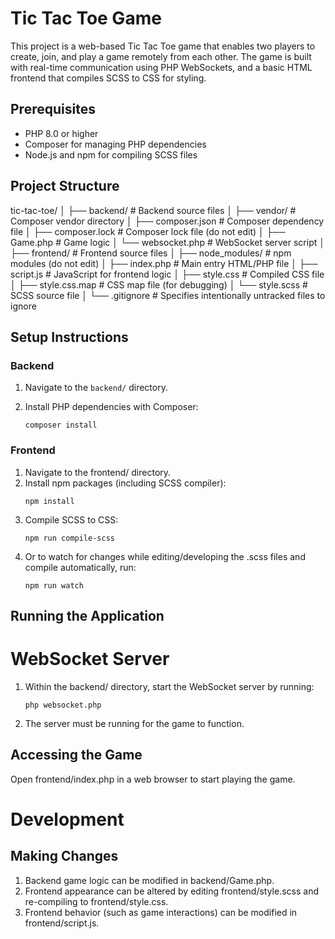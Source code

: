 # Tic Tac Toe Game

This project is a web-based Tic Tac Toe game that enables two players to create, join, and play a game remotely from each other. The game is built with real-time communication using PHP WebSockets, and a basic HTML frontend that compiles SCSS to CSS for styling.

## Prerequisites

- PHP 8.0 or higher
- Composer for managing PHP dependencies
- Node.js and npm for compiling SCSS files


## Project Structure

tic-tac-toe/
│
├── backend/ # Backend source files
│ ├── vendor/ # Composer vendor directory
│ ├── composer.json # Composer dependency file
│ ├── composer.lock # Composer lock file (do not edit)
│ ├── Game.php # Game logic
│ └── websocket.php # WebSocket server script
│
├── frontend/ # Frontend source files
│ ├── node_modules/ # npm modules (do not edit)
│ ├── index.php # Main entry HTML/PHP file
│ ├── script.js # JavaScript for frontend logic
│ ├── style.css # Compiled CSS file
│ ├── style.css.map # CSS map file (for debugging)
│ └── style.scss # SCSS source file
│
└── .gitignore # Specifies intentionally untracked files to ignore


## Setup Instructions

### Backend

1. Navigate to the `backend/` directory.
2. Install PHP dependencies with Composer:

   ```
   composer install

### Frontend

1. Navigate to the frontend/ directory.
2. Install npm packages (including SCSS compiler):
   ```
   npm install
3. Compile SCSS to CSS:
    ````
    npm run compile-scss
4. Or to watch for changes while editing/developing the .scss files and compile automatically, run:
    ````
    npm run watch

## Running the Application

# WebSocket Server
1. Within the backend/ directory, start the WebSocket server by running:
    ````
    php websocket.php
2. The server must be running for the game to function.

## Accessing the Game
Open frontend/index.php in a web browser to start playing the game.

# Development
## Making Changes
1. Backend game logic can be modified in backend/Game.php.
2. Frontend appearance can be altered by editing frontend/style.scss and re-compiling to frontend/style.css.
3. Frontend behavior (such as game interactions) can be modified in frontend/script.js.

